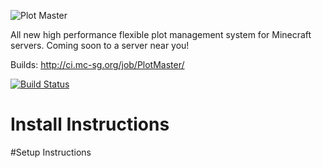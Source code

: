 ![Plot Master](http://i.imgur.com/oafXMbV.png)

All new high performance flexible plot management system for Minecraft servers. Coming soon to a server near you!
  


Builds: http://ci.mc-sg.org/job/PlotMaster/ 

[![Build Status](http://ci.mc-sg.org/job/PlotMaster/badge/icon)](http://ci.mc-sg.org/job/PlotMaster/)


# Install Instructions


#Setup Instructions
